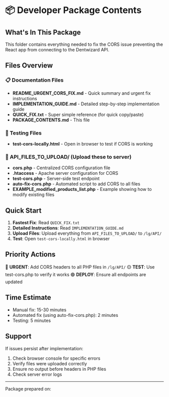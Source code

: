 # 📦 Developer Package Contents

## What's In This Package

This folder contains everything needed to fix the CORS issue preventing the React app from connecting to the Dentwizard API.

## Files Overview

### 📋 Documentation Files
- **README_URGENT_CORS_FIX.md** - Quick summary and urgent fix instructions
- **IMPLEMENTATION_GUIDE.md** - Detailed step-by-step implementation guide  
- **QUICK_FIX.txt** - Super simple reference (for quick copy/paste)
- **PACKAGE_CONTENTS.md** - This file

### 🧪 Testing Files
- **test-cors-locally.html** - Open in browser to test if CORS is working

### 📁 API_FILES_TO_UPLOAD/ (Upload these to server)
- **cors.php** - Centralized CORS configuration file
- **.htaccess** - Apache server configuration for CORS
- **test-cors.php** - Server-side test endpoint
- **auto-fix-cors.php** - Automated script to add CORS to all files
- **EXAMPLE_modified_products_list.php** - Example showing how to modify existing files

## Quick Start

1. **Fastest Fix**: Read `QUICK_FIX.txt`
2. **Detailed Instructions**: Read `IMPLEMENTATION_GUIDE.md`
3. **Upload Files**: Upload everything from `API_FILES_TO_UPLOAD/` to `/lg/API/`
4. **Test**: Open `test-cors-locally.html` in browser

## Priority Actions

🔴 **URGENT**: Add CORS headers to all PHP files in `/lg/API/`
🟡 **TEST**: Use test-cors.php to verify it works
🟢 **DEPLOY**: Ensure all endpoints are updated

## Time Estimate

- Manual fix: 15-30 minutes
- Automated fix (using auto-fix-cors.php): 2 minutes
- Testing: 5 minutes

## Support

If issues persist after implementation:
1. Check browser console for specific errors
2. Verify files were uploaded correctly
3. Ensure no output before headers in PHP files
4. Check server error logs

---
Package prepared on: <?php echo date('Y-m-d H:i:s'); ?>
